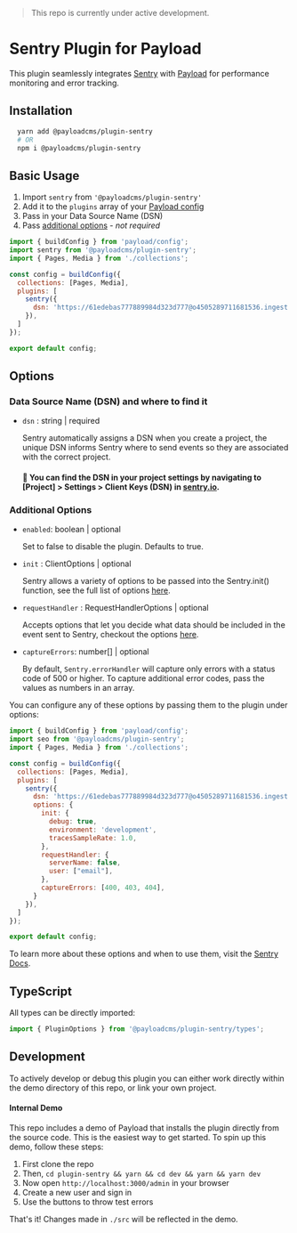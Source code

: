> This repo is currently under active development.

# Sentry Plugin for Payload

This plugin seamlessly integrates [Sentry](https://sentry.io/) with [Payload](https://github.com/payloadcms/payload) for performance monitoring and error tracking.

## Installation

```bash
  yarn add @payloadcms/plugin-sentry
  # OR
  npm i @payloadcms/plugin-sentry
```

## Basic Usage

1. Import `sentry` from `'@payloadcms/plugin-sentry'`
2. Add it to the `plugins` array of your [Payload config](https://payloadcms.com/docs/configuration/overview)
3. Pass in your Data Source Name (DSN)
4. Pass [additional options](#additional-options) - *not required*

```js
import { buildConfig } from 'payload/config';
import sentry from '@payloadcms/plugin-sentry';
import { Pages, Media } from './collections';

const config = buildConfig({
  collections: [Pages, Media],
  plugins: [
    sentry({
      dsn: 'https://61edebas777889984d323d777@o4505289711681536.ingest.sentry.io/4505357433352176',
    }),
  ]
});

export default config;
```

## Options

### Data Source Name (DSN) and where to find it

- `dsn` : string | required

  Sentry automatically assigns a DSN when you create a project, the unique DSN informs Sentry where to send events so they are associated with the correct project.

  #### :rotating_light: You can find the DSN in your project settings by navigating to [Project] > Settings > Client Keys (DSN) in [sentry.io](sentry.io).

### Additional Options

- `enabled`: boolean | optional

  Set to false to disable the plugin. Defaults to true.

- `init` : ClientOptions | optional

  Sentry allows a variety of options to be passed into the Sentry.init() function, see the full list of options [here](https://docs.sentry.io/platforms/node/guides/express/configuration/options).

- `requestHandler` : RequestHandlerOptions | optional

  Accepts options that let you decide what data should be included in the event sent to Sentry, checkout the options [here](https://docs.sentry.io/platforms/node/guides/express/configuration/options).

- `captureErrors`: number[] | optional

  By default, `Sentry.errorHandler` will capture only errors with a status code of 500 or higher. To capture additional error codes, pass the values as numbers in an array.

You can configure any of these options by passing them to the plugin under options:

```js
import { buildConfig } from 'payload/config';
import seo from '@payloadcms/plugin-sentry';
import { Pages, Media } from './collections';

const config = buildConfig({
  collections: [Pages, Media],
  plugins: [
    sentry({
      dsn: 'https://61edebas777889984d323d777@o4505289711681536.ingest.sentry.io/4505357433352176',
      options: {
        init: {
          debug: true,
          environment: 'development',
          tracesSampleRate: 1.0,
        },
        requestHandler: {
          serverName: false,
          user: ["email"],
        },
        captureErrors: [400, 403, 404],
      }
    }),
  ]
});

export default config;
```

To learn more about these options and when to use them, visit the [Sentry Docs](https://docs.sentry.io/platforms/node/guides/express/configuration/options).

## TypeScript

All types can be directly imported:

```js
import { PluginOptions } from '@payloadcms/plugin-sentry/types';
```

## Development

To actively develop or debug this plugin you can either work directly within the demo directory of this repo, or link your own project.

#### Internal Demo

This repo includes a demo of Payload that installs the plugin directly from the source code. This is the easiest way to get started. To spin up this demo, follow these steps:

   1. First clone the repo
   2. Then, `cd plugin-sentry && yarn && cd dev && yarn && yarn dev`
   3. Now open `http://localhost:3000/admin` in your browser
   4. Create a new user and sign in
   5. Use the buttons to throw test errors

That's it! Changes made in `./src` will be reflected in the demo.

